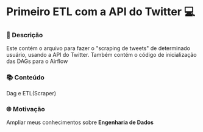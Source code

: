 # Primeiro ETL com a API do Twitter 💻

### 📃 Descrição
Este contém o arquivo para fazer o "scraping de tweets" de determinado usuário, usando a API do Twitter. Também contém o código de inicialização das DAGs para o Airflow

### 📚 Conteúdo
Dag e ETL(Scraper)

### 🌐 Motivação
Ampliar meus conhecimentos sobre **Engenharia de Dados**
